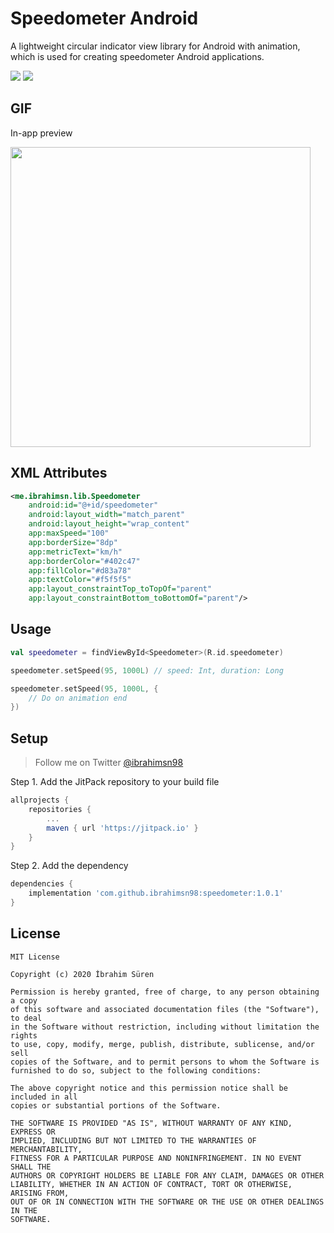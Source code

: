 # Speedometer Android

A lightweight circular indicator view library for Android with animation, which is used for creating speedometer Android applications.

[![](https://jitpack.io/v/ibrahimsn98/speedometer.svg)](https://jitpack.io/#ibrahimsn98/speedometer)
[![](https://androidweekly.net/issues/issue-443/badge)](https://androidweekly.net/issues/issue-443)


## GIF

In-app preview

<img src="https://github.com/ibrahimsn98/speedometer/blob/master/art/speedometer.gif" width="480" />

## XML Attributes

```xml
<me.ibrahimsn.lib.Speedometer
    android:id="@+id/speedometer"
    android:layout_width="match_parent"
    android:layout_height="wrap_content"
    app:maxSpeed="100"
    app:borderSize="8dp"
    app:metricText="km/h"
    app:borderColor="#402c47"
    app:fillColor="#d83a78"
    app:textColor="#f5f5f5"
    app:layout_constraintTop_toTopOf="parent"
    app:layout_constraintBottom_toBottomOf="parent"/>
```

## Usage

```kotlin
val speedometer = findViewById<Speedometer>(R.id.speedometer)

speedometer.setSpeed(95, 1000L) // speed: Int, duration: Long

speedometer.setSpeed(95, 1000L, {
    // Do on animation end
})
```

## Setup

> Follow me on Twitter [@ibrahimsn98](https://twitter.com/ibrahimsn98)

Step 1. Add the JitPack repository to your build file
```groovy
allprojects {
	repositories {
		...
		maven { url 'https://jitpack.io' }
	}
}
```
Step 2. Add the dependency
```groovy
dependencies {
    implementation 'com.github.ibrahimsn98:speedometer:1.0.1'
}
```

## License
```
MIT License

Copyright (c) 2020 İbrahim Süren

Permission is hereby granted, free of charge, to any person obtaining a copy
of this software and associated documentation files (the "Software"), to deal
in the Software without restriction, including without limitation the rights
to use, copy, modify, merge, publish, distribute, sublicense, and/or sell
copies of the Software, and to permit persons to whom the Software is
furnished to do so, subject to the following conditions:

The above copyright notice and this permission notice shall be included in all
copies or substantial portions of the Software.

THE SOFTWARE IS PROVIDED "AS IS", WITHOUT WARRANTY OF ANY KIND, EXPRESS OR
IMPLIED, INCLUDING BUT NOT LIMITED TO THE WARRANTIES OF MERCHANTABILITY,
FITNESS FOR A PARTICULAR PURPOSE AND NONINFRINGEMENT. IN NO EVENT SHALL THE
AUTHORS OR COPYRIGHT HOLDERS BE LIABLE FOR ANY CLAIM, DAMAGES OR OTHER
LIABILITY, WHETHER IN AN ACTION OF CONTRACT, TORT OR OTHERWISE, ARISING FROM,
OUT OF OR IN CONNECTION WITH THE SOFTWARE OR THE USE OR OTHER DEALINGS IN THE
SOFTWARE.
```
